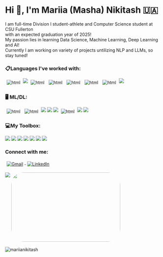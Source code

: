 <h1 align="left">Hi 👋, I'm Mariia (Masha) Nikitash 🇺🇦</h1>
<p align="left"> 
                   I am full-time Division I student-athlete and Computer Science student at CSU Fullerton <br> with an expected graduation year of 2025!<br>
                   My passion lies in learning Data Science, Machine Learning, Deep Learning and AI!<br>
                   Currently I am working on variety of projects untilizing NLP and LLMs, so stay tuned!</p>
                  
<!--- <p align = "center">
<img
src="https://media.giphy.com/media/JMaoKQTF3iur54WY0y/giphy.gif"> 
</p> -->

<h3 align="left">📋Languages I've worked with:</h3>
<p align="left"> 
  <img src="https://img.shields.io/badge/Python-FFD43B?style=for-the-badge&logo=python&logoColor=blue" alt="html" style= " margin: 5px; vertical-align:top" /> 
  <img src="https://img.shields.io/badge/r-%23276DC3.svg?style=for-the-badge&logo=r&logoColor=white" />
 <img src="https://img.shields.io/badge/c++-%2300599C.svg?style=for-the-badge&logo=c%2B%2B&logoColor=white" alt="html" style= "margin: 5px; vertical-align:top"/>
 <img src="https://img.shields.io/badge/C-00599C?style=for-the-badge&logo=c&logoColor=white" alt="html" style= "margin: 5px; vertical-align:top"/> 
  <img src="https://img.shields.io/badge/CSS3-1572B6?style=for-the-badge&logo=css3&logoColor=white" alt="html" style= "margin: 5px; vertical-align:top"/> 
  <img src="https://img.shields.io/badge/HTML5-E34F26?style=for-the-badge&logo=html5&logoColor=white" alt="html" style= "margin: 5px; vertical-align:top"/> 
 <img src="https://img.shields.io/badge/javascript-%23323330.svg?style=for-the-badge&logo=javascript&logoColor=%23F7DF1E" alt="html" style= "margin: 5px; vertical-align:top"/> 
<img src="https://img.shields.io/badge/php-%23777BB4.svg?style=for-the-badge&logo=php&logoColor=white"/>


  <h3 align="left">🖥️ ML/DL:</h3>
 <p align="left"> 
 <img src="https://img.shields.io/badge/Numpy-777BB4?style=for-the-badge&logo=numpy&logoColor=white" alt="html" style= "margin: 5px; vertical-align:top"/> 
 <img src="https://img.shields.io/badge/Pandas-2C2D72?style=for-the-badge&logo=pandas&logoColor=white" alt="html" style= "margin: 5px; vertical-align:top"/>
  <img src="https://img.shields.io/badge/scikit--learn-%23F7931E.svg?style=for-the-badge&logo=scikit-learn&logoColor=white "/>
   <img src="https://img.shields.io/badge/PyTorch-%23EE4C2C.svg?style=for-the-badge&logo=PyTorch&logoColor=white "/> 
 <img src="https://img.shields.io/badge/Keras-%23D00000.svg?style=for-the-badge&logo=Keras&logoColor=white"/>
 <img src="https://img.shields.io/badge/TensorFlow-FF6F00?style=for-the-badge&logo=tensorflow&logoColor=white" alt="html" style= "margin: 5px; vertical-align:top"/> 
  <img src=" https://img.shields.io/badge/SciPy-%230C55A5.svg?style=for-the-badge&logo=scipy&logoColor=%white "/>
   <img src="https://img.shields.io/badge/Matplotlib-%23ffffff.svg?style=for-the-badge&logo=Matplotlib&logoColor=black "/>
</p> 



  <h3 align="left">💻My Toolbox:</h3>
  <p align="left"> 
  <img src="https://img.shields.io/badge/jupyter-%23FA0F00.svg?style=for-the-badge&logo=jupyter&logoColor=white "/>
  <img src="https://img.shields.io/badge/RStudio-4285F4?style=for-the-badge&logo=rstudio&logoColor=white" />
  <img src="https://img.shields.io/badge/Visual%20Studio%20Code-0078d7.svg?style=for-the-badge&logo=visual-studio-code&logoColor=white" />
  <img src="https://img.shields.io/badge/Replit-DD1200?style=for-the-badge&logo=Replit&logoColor=white" />
  <img src="https://img.shields.io/badge/pycharm-143?style=for-the-badge&logo=pycharm&logoColor=black&color=black&labelColor=green" />
  <img src="https://img.shields.io/badge/Linux-FCC624?style=for-the-badge&logo=linux&logoColor=black"/>
<img src="https://img.shields.io/badge/Ubuntu-E95420?style=for-the-badge&logo=ubuntu&logoColor=white"/>
    </p> 

<h3 align="left">Connect with me: </h3>
<a href="mailto:mariiaw@gmail.com">
  <img src="https://img.shields.io/badge/Gmail-D14836?style=for-the-badge&logo=gmail&logoColor=white" alt="Gmail" style="margin: 5px; vertical-align:top">
</a>
 <a href="https://www.linkedin.com/in/mariia-nikitash-6062a3221/">
  <img src="https://img.shields.io/badge/linkedin-%230077B5.svg?style=for-the-badge&logo=linkedin&logoColor=white"  alt="LinkedIn" style="margin: 5px; vertical-align:top">
</a> 

<p align="left">
 <img align=top src="https://github-readme-stats-sigma-five.vercel.app/api?username=MariiaNikitash&show_icons=true&theme=algolia&include_all_commits=true&hide=stars"/>
<img width="355" height="225" src="https://github-readme-stats.vercel.app/api/top-langs/?username=MariiaNikitash&theme=tokyonight&layout=compact&exclude_repo=settings" style="border-radius:40px;">
 <p><img align="left" src="https://github-readme-streak-stats.herokuapp.com/?user=mariianikitash&" alt="mariianikitash" /></p>



